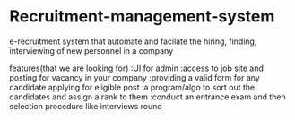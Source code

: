 # Recruitment-management-system
e-recruitment system that automate and facilate the hiring, finding, interviewing of new personnel in a company

features(that we are looking for)
  :UI for admin
  :access to job site and posting for vacancy in your company
  :providing a valid form for any candidate applying for eligible post
  :a program/algo to sort out the candidates and assign a rank to them
  :conduct an entrance exam and then selection procedure like interviews round 
  
